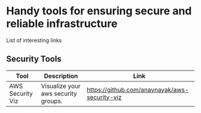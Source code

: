 # Handy tools for ensuring secure and reliable infrastructure
List of interesting links

## Security Tools
|Tool|Description|Link|
|---|---|---|
| AWS Security Viz | Visualize your aws security groups.| https://github.com/anaynayak/aws-security-viz |
